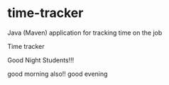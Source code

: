 # time-tracker
Java (Maven) application for tracking time on the job

Time tracker

Good Night Students!!!

good morning also!!
good evening
